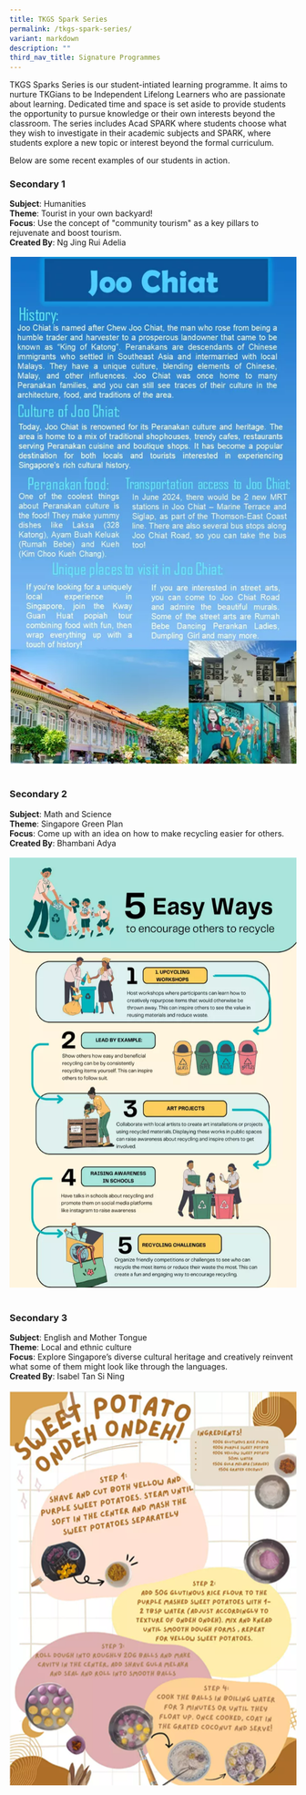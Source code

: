 ```yaml
---
title: TKGS Spark Series
permalink: /tkgs-spark-series/
variant: markdown
description: ""
third_nav_title: Signature Programmes
---
```

<p>TKGS Sparks Series is our student-intiated learning programme. It aims to nurture TKGians to be Independent Lifelong Learners who are passionate about learning. Dedicated time and space is set aside to provide students the opportunity to pursue knowledge or their own interests beyond the classroom. The series includes Acad SPARK where students choose what they wish to investigate in their academic subjects and SPARK, where students explore a new topic or interest beyond the formal curriculum.</p>

<p>Below are some recent examples of our students in action.</p>

<h3><b>Secondary 1</b></h3>
<b>Subject</b>: Humanities
<br>
<b>Theme</b>: Tourist in your own backyard! 
<br>
<b>Focus</b>: Use the concept of "community tourism" as a key pillars to rejuvenate and boost tourism.
<br>
<b>Created By</b>: Ng Jing Rui Adelia
<br>
<br>
<img src="/images/LearningTKGS/Key_school_event/s1_joo_chiat.png">
<br>
<br>
<h3><b>Secondary 2</b></h3>
<b>Subject</b>: Math and Science
<br>
<b>Theme</b>: Singapore Green Plan 
<br>
<b>Focus</b>: Come up with an idea on how to make recycling easier for others.
<br>
<b>Created By</b>: Bhambani Adya
<br>
<br>
<img src="/images/LearningTKGS/Key_school_event/s2_5_easy_way.png">
<br>
<br>
<h3><b>Secondary 3</b></h3>
<b>Subject</b>: English and Mother Tongue
<br>
<b>Theme</b>: Local and ethnic culture
<br>
<b>Focus</b>: Explore Singapore’s diverse cultural heritage and creatively reinvent what some of them might look like through the languages. 
<br>
<b>Created By</b>: Isabel Tan Si Ning
<br>
<br>
<img src="/images/LearningTKGS/Key_school_event/s3_sweet_potato.png">